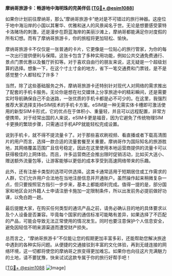 **摩纳哥旅游卡：畅游地中海明珠的完美伴侣 [[TG💪+ @esim1088](https://t.me/s/esim1088)]**

如果你计划前往摩纳哥，那么“摩纳哥旅游卡”绝对是不可错过的旅行神器。这座位于地中海沿岸的小国以其奢华、优雅和迷人的风景闻名于世。无论是想要感受蒙特卡洛赌场的刺激，还是漫步在蔚蓝海岸的美丽沙滩上，摩纳哥都能满足你对度假的所有幻想。而有了摩纳哥旅游卡，你的旅程将更加轻松、愉快。

摩纳哥旅游卡不仅仅是一张普通的卡片，它更像是一位贴心的旅行管家，为你的每一次出行提供便利与保障。这张卡包含了多种实用功能，例如公共交通免费通行、景点门票优惠以及餐厅折扣等。对于喜欢自由行的朋友来说，这无疑是一个超级划算的选择。想象一下，在这个寸土寸金的地方，省下一笔交通费和门票钱，是不是感觉整个人都轻松了许多？

当然，除了这些基础服务之外，摩纳哥旅游卡还特别针对现代人对网络的需求推出了配套的手机卡服务。无论你是想在社交媒体上分享旅途中的精彩瞬间，还是需要实时导航确保自己不会迷路，一张优质的手机卡都是必不可少的。在这里，我强烈推荐大家选择支持eSIM技术的手机卡方案。eSIM是一种无需实体卡槽即可激活使用的新型SIM卡形式，它的优点在于体积小、重量轻，并且可以远程配置，非常方便携带。对于经常出国的人来说，eSIM卡更是福音，因为它避免了传统物理SIM卡更换的繁琐步骤，只需通过手机APP就能轻松完成设置。

说到手机卡，就不得不提流量卡了。对于那些喜欢刷视频、看直播或者下载高清图片的用户而言，选择一款合适的流量套餐至关重要。摩纳哥作为国际知名的旅游胜地，其网络覆盖范围广且信号稳定，因此在这里使用本地运营商提供的流量卡可以获得极佳的上网体验。而且，许多运营商还会推出限时促销活动，比如买大送小、赠送额外流量包等，让游客能够以更低的成本享受到高速网络带来的乐趣。

此外，还有注册卡类型的选项可供选择。这类卡通常适用于短期居住或工作需求的人群，它们允许用户合法地在当地注册信息并开通账户。虽然操作起来稍微复杂一点，但只要按照官方指引一步步来，基本上都能顺利完成。值得一提的是，部分国家和地区会对外籍人士申请注册卡施加一定限制条件，所以出发前务必提前做好功课，以免白跑一趟。

最后提醒大家，在购买任何类型的通讯产品之前，请务必确认目的地的具体要求以及个人设备是否兼容。毕竟每个国家的通信标准可能略有差异，如果选择了不匹配的产品，可能会导致无法正常使用的情况发生。同时也要注意保护个人信息安全，避免因轻信不明来源渠道而遭受财产损失。

总而言之，“摩纳哥旅游卡”不仅能让您的假期更加丰富多彩，还能帮助您解决旅途中遇到的各种实际问题。从便捷的交通接驳到丰富的文化体验，再到无缝连接的网络环境，这一切都将使您的摩纳哥之旅变得更加难忘。如果你也向往这片充满魅力的土地，请不要犹豫，快来试试这款专属于你的旅行好帮手吧！

[[TG💪+ @esim1088](https://t.me/s/esim1088) ![Image](https://i.postimg.cc/4NQfJmqS/Snipaste-2025-05-13-00-14-12.png)]